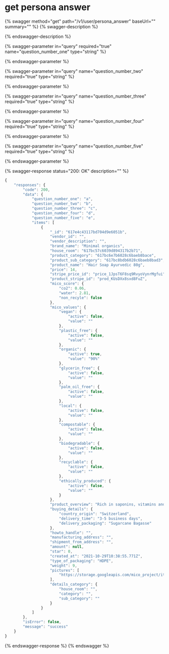 # get persona answer

{% swagger method="get" path="/v1/user/persona_answer" baseUrl="" summary="" %}
{% swagger-description %}

{% endswagger-description %}

{% swagger-parameter in="query" required="true" name="question_number_one" type="string" %}

{% endswagger-parameter %}

{% swagger-parameter in="query" name="question_number_two" required="true" type="string" %}

{% endswagger-parameter %}

{% swagger-parameter in="query" name="question_number_three" required="true" type="string" %}

{% endswagger-parameter %}

{% swagger-parameter in="query" name="question_number_four" required="true" type="string" %}

{% endswagger-parameter %}

{% swagger-parameter in="query" name="question_number_five" required="true" type="string" %}

{% endswagger-parameter %}

{% swagger-response status="200: OK" description="" %}
```javascript
{
    "responses": {
        "code": 200,
        "data": {
            "question_number_one": "a",
            "question_number_two": "b",
            "question_number_three": "c",
            "question_number_four": "d",
            "question_number_five": "e",
            "items": [
                {
                    "_id": "617e4c43117bd704d9e6051b",
                    "vendor_id": "",
                    "vendor_description": "",
                    "brand_name": "Minimal organics",
                    "house_room": "617bc57c6039d894317b2b71",
                    "product_category": "617bc6e7b6028c6baeb8bace",
                    "product_sub_category": "617bc8bdb6028c6baeb8bad3",
                    "product_name": "Hair Soap Ayurvedic 80g",
                    "price": 14,
                    "stripe_price_id": "price_1JpsT6F8sq9RvyoVynrMgfui",
                    "product_stripe_id": "prod_KUsDXx8sxd8FuZ",
                    "mico_score": {
                        "co2": 0.06,
                        "water": 2.81,
                        "non_recyle": false
                    },
                    "mico_values": {
                        "vegan": {
                            "active": false,
                            "value": ""
                        },
                        "plastic_free": {
                            "active": false,
                            "value": ""
                        },
                        "organic": {
                            "active": true,
                            "value": "90%"
                        },
                        "glycerin_free": {
                            "active": false,
                            "value": ""
                        },
                        "palm_oil_free": {
                            "active": false,
                            "value": ""
                        },
                        "local": {
                            "active": false,
                            "value": ""
                        },
                        "compostable": {
                            "active": false,
                            "value": ""
                        },
                        "biodegradable": {
                            "active": false,
                            "value": ""
                        },
                        "recyclable": {
                            "active": false,
                            "value": ""
                        },
                        "ethically_produced": {
                            "active": false,
                            "value": ""
                        }
                    },
                    "product_overview": "Rich in saponins, vitamins and antioxidants that make your hair shiny improving hair’s texture. Nourishes follicles. How to use: Make sure to keep your shampoo dry before and after every use and place it on soap dish with drainage to remove any excess water. \n If you’re using your shampoo on the go, make sure to let it dry before packing. To prevent contamination and breakage, keep your shampoo in a small box or hard container for travelling. For all hair types.",
                    "buying_details": {
                        "country_origin": "Switzerland",
                        "delivery_time": "3-5 business days",
                        "delivery_packaging": "Sugarcane Bagasse"
                    },
                    "howto_handle": "",
                    "manufacturing_address": "",
                    "shipment_from_address": "",
                    "amount": null,
                    "star": 0,
                    "created_at": "2021-10-29T10:38:55.771Z",
                    "type_of_packaging": "HDPE",
                    "weight": 9,
                    "pictures": [
                        "https://storage.googleapis.com/mico_project/item/617bcf408527296121bdc0b8/ayurvedic.webp"
                    ],
                    "details_category": {
                        "house_room": "",
                        "category": "",
                        "sub_category": ""
                    }
                }
            ]
        },
        "isError": false,
        "message": "success"
    }
}
```
{% endswagger-response %}
{% endswagger %}
